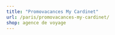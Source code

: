 ```yaml
---
title: "Promovacances My Cardinet"
url: /paris/promovacances-my-cardinet/
shop: agence de voyage
---
```

